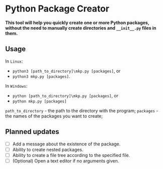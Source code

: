# Python Package Creator

**This tool will help you quickly create one or more Python packages, without the need to manually create directories and `__init__.py` files in them.**

## Usage

In `Linux`:
   - `python3 [path_to_directory]\mkp.py [packages]`, or
   - `python3 mkp.py [packages]`.

In `Windows`:
   - `python [path_to_directory]\mkp.py [packages]`, or
   - `python mkp.py [packages]`

`path_to_directory` - the path to the directory with the program;
`packages` - the names of the packages you want to create;

## Planned updates

  - [ ] Add a message about the existence of the package.
  - [ ] Ability to create nested packages.
  - [ ] Ability to create a file tree according to the specified file.
  - [ ] \(Optional) Open a text editor if no arguments given.